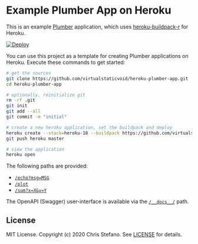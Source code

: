 # Example Plumber App on Heroku

This is an example [Plumber][1] application, which uses [heroku-buildpack-r][2] for Heroku.

[![Deploy](https://www.herokucdn.com/deploy/button.svg)](https://heroku.com/deploy)

You can use this project as a template for creating Plumber applications on Heroku. Execute these commands to get started:

```bash
# get the sources
git clone https://github.com/virtualstaticvoid/heroku-plumber-app.git
cd heroku-plumber-app

# optionally, reinitialize git
rm -rf .git
git init
git add --all
git commit -m "initial"

# create a new heroku application, set the buildpack and deploy
heroku create --stack=heroku-18 --buildpack https://github.com/virtualstaticvoid/heroku-buildpack-r.git
git push heroku master

# view the application
heroku open
```

The following paths are provided:

* [`/echo?msg=MSG`](plumber.R#L14)
* [`/plot`](plumber.R#L21)
* [`/sum?x=X&y=Y`](plumber.R#L30)

The OpenAPI (Swagger) user-interface is available via the [`/__docs__/`](app.R#L10) path.

## License

MIT License. Copyright (c) 2020 Chris Stefano. See [LICENSE](LICENSE) for details.

[1]: https://www.rplumber.io
[2]: https://github.com/virtualstaticvoid/heroku-buildpack-r
